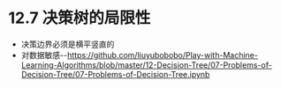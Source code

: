 # 12.7 决策树的局限性

- 决策边界必须是横平竖直的
- 对数据敏感--https://github.com/liuyubobobo/Play-with-Machine-Learning-Algorithms/blob/master/12-Decision-Tree/07-Problems-of-Decision-Tree/07-Problems-of-Decision-Tree.ipynb

